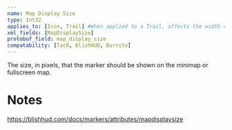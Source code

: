 ```yaml
---
name: Map Display Size
type: Int32
applies_to: [Icon, Trail] #When applied to a Trail, affects the width of the trail only in the maps
xml_fields: [MapDisplaySize]
protobuf_field: map_display_size
compatability: [TacO, BlishHUD, Burrito]
---
```

The size, in pixels, that the marker should be shown on the minimap or fullscreen map.

Notes
=====
https://blishhud.com/docs/markers/attributes/mapdisplaysize


